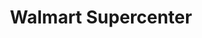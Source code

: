 ---
title: "Walmart Supercenter"
url: /pensacola/walmart-supercenter-mobile-highway/
shop: Supermarkt
---